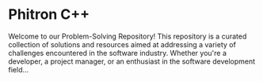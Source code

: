 # Phitron C++
 Welcome to our Problem-Solving Repository! This repository is a curated collection of solutions and resources aimed at addressing a variety of challenges encountered in the software industry. Whether you're a developer, a project manager, or an enthusiast in the software development field...
